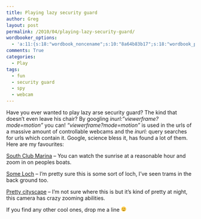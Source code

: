 ```yaml
---
title: Playing lazy security guard
author: Greg
layout: post
permalink: /2010/04/playing-lazy-security-guard/
wordbooker_options:
  - 'a:11:{s:18:"wordbook_noncename";s:10:"8a64b83b17";s:18:"wordbook_page_post";s:4:"-100";s:18:"wordbook_orandpage";s:1:"2";s:23:"wordbook_default_author";s:1:"2";s:23:"wordbook_extract_length";s:3:"256";s:19:"wordbook_actionlink";s:3:"300";s:26:"wordbooker_publish_default";s:2:"on";s:27:"wordbooker_publish_override";s:2:"on";s:18:"wordbook_attribute";s:31:"Posted a new post on their blog";s:29:"wordbooker_status_update_text";s:35:": New blog post :  %title% - %link%";s:20:"wordbook_comment_get";s:2:"on";}'
comments: True
categories:
  - Play
tags:
  - fun
  - security guard
  - spy
  - webcam
---
```

Have you ever wanted to play lazy arse security guard? The kind that doesn&#8217;t even leave his chair? By googling *inurl:”viewerframe?mode=motion”* you can! *&#8220;viewerframe?mode=motion&#8221;* is used in the urls of a massive amount of controllable webcams and the *inurl:* query searches for urls which contain it. Google, science bless it, has found a lot of them. Here are my favourites:

[South Club Marina][1] &#8211; You can watch the sunrise at a reasonable hour and zoom in on peoples boats.

[Some Loch][2] &#8211; I&#8217;m pretty sure this is some sort of loch, I&#8217;ve seen trams in the back ground too.

[Pretty cityscape][3] &#8211; I&#8217;m not sure where this is but it&#8217;s kind of pretty at night, this camera has crazy zooming abilities.

If you find any other cool ones, drop me a line <img src="/wp-content/smilies/simple-smile.png" alt=":)" class="wp-smiley" style="height: 1em; max-height: 1em;" />

 [1]: http://70.54.178.135:60007/ViewerFrame?Mode=motion
 [2]: http://65.42.42.31/ViewerFrame?Mode=Motion&Resolution=640x480&Quality=Standard&Interval=10&Size=STD&PresetOperation=Move&Language=0
 [3]: http://city-ginowan-okinawa.miemasu.net/ViewerFrame?Mode=Motion&Language=1